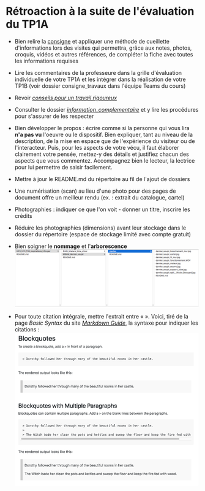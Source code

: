 # Rétroaction à la suite de l'évaluation du TP1A

- Bien relire la [consigne](https://github.com/KarineLEcuyer/H23_TIM_documentation/tree/main/consigne) et appliquer une méthode de cueillette d'informations lors des visites qui permettra, grâce aux notes, photos, croquis, vidéos et autres références, de compléter la fiche avec toutes les informations requises

- Lire les commentaires de la professeure dans la grille d'évaluation individuelle de votre TP1A et les intégrer dans la réalisation de votre TP1B (voir dossier consigne_travaux dans l'équipe Teams du cours)
- Revoir [*conseils pour un travail rigoureux*](https://github.com/KarineLEcuyer/H23_TIM_documentation/blob/main/consigne/conseil_travail_rigueur.md)
- Consulter le dossier [*information_complementaire*](https://github.com/KarineLEcuyer/H23_TIM_documentation/tree/main/information_complementaire) et y lire les procédures pour s'assurer de les respecter

- Bien développer le propos : écrire comme si la personne qui vous lira **n'a pas vu** l'oeuvre ou le dispositif. Bien expliquer, tant au niveau de la description, de la mise en espace que de l'expérience du visiteur ou de l'interacteur. Puis, pour les aspects de votre vécu, il faut élaborer clairement votre pensée, mettez-y des détails et justifiez chacun des aspects que vous commentez. Accompagnez bien le lecteur, la lectrice pour lui permettre de saisir facilement.

- Mettre à jour le README.md du répertoire au fil de l'ajout de dossiers
- Une numérisation (scan) au lieu d'une photo pour des pages de document offre un meilleur rendu (ex. : extrait du catalogue, cartel)
- Photographies : indiquer ce que l'on voit - donner un titre, inscrire les crédits
- Réduire les photographies (dimensions) avant leur stockage dans le dossier du répertoire (espace de stockage limité avec compte gratuit)

- Bien soigner le **nommage** et l'**arborescence**![**arborescence**](/information_complementaire/medias/H23_TIM_exemple_arborescence.png)

- Pour toute citation intégrale, mettre l'extrait entre « ». Voici, tiré de la page *Basic Syntax* du site [*Markdown Guide*](https://www.markdownguide.org/basic-syntax/), la syntaxe pour indiquer les citations : ![quote](/information_complementaire/medias/markdown_syntax_quote.png)


